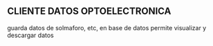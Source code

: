 ## CLIENTE DATOS OPTOELECTRONICA
 guarda datos de solmaforo, etc, en base de datos
 permite visualizar y descargar datos